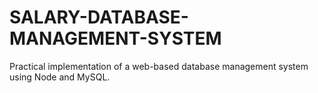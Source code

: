 # SALARY-DATABASE-MANAGEMENT-SYSTEM
Practical implementation of a web-based database management system using Node and MySQL.
